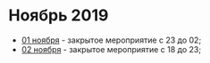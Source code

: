 # Ноябрь 2019

- [01 ноября](/events/2019/11/2019.11.01.md) - закрытое мероприятие c 23 до 02;
- [02 ноября](/events/2019/11/2019.11.02.md) - закрытое мероприятие c 18 до 23;